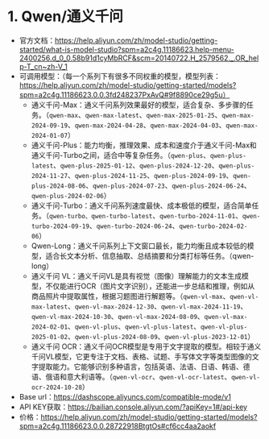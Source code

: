 # 1. Qwen/通义千问
- 官方文档：https://help.aliyun.com/zh/model-studio/getting-started/what-is-model-studio?spm=a2c4g.11186623.help-menu-2400256.d_0_0.58b91d1cyMbRCF&scm=20140722.H_2579562._.OR_help-T_cn~zh-V_1
- 可调用模型：（每一个系列下有很多不同权重的模型，模型列表：https://help.aliyun.com/zh/model-studio/getting-started/models?spm=a2c4g.11186623.0.0.3fd248237PxAvQ#9f8890ce29g5u）
  - 通义千问-Max：通义千问系列效果最好的模型，适合复杂、多步骤的任务。（`qwen-max`、`qwen-max-latest`、`qwen-max-2025-01-25`、`qwen-max-2024-09-19`、`qwen-max-2024-04-28`、`qwen-max-2024-04-03`、`qwen-max-2024-01-07`）
  - 通义千问-Plus：能力均衡，推理效果、成本和速度介于通义千问-Max和通义千问-Turbo之间，适合中等复杂任务。（`qwen-plus`、`qwen-plus-latest`、`qwen-plus-2025-01-12`、`qwen-plus-2024-12-20`、`qwen-plus-2024-11-27`、`qwen-plus-2024-11-25`、`qwen-plus-2024-09-19`、`qwen-plus-2024-08-06`、`qwen-plus-2024-07-23`、`qwen-plus-2024-06-24`、`qwen-plus-2024-02-06`）
  - 通义千问-Turbo：通义千问系列速度最快、成本极低的模型，适合简单任务。（`qwen-turbo、qwen-turbo-latest`、`qwen-turbo-2024-11-01`、`qwen-turbo-2024-09-19`、`qwen-turbo-2024-06-24`、`qwen-turbo-2024-02-06`）
  - Qwen-Long：通义千问系列上下文窗口最长，能力均衡且成本较低的模型，适合长文本分析、信息抽取、总结摘要和分类打标等任务。（qwen-long）
  - 通义千问 VL：通义千问VL是具有视觉（图像）理解能力的文本生成模型，不仅能进行OCR（图片文字识别），还能进一步总结和推理，例如从商品照片中提取属性，根据习题图进行解题等。（`qwen-vl-max`、`qwen-vl-max-latest`、`qwen-vl-max-2024-12-30`、`qwen-vl-max-2024-11-19`、`qwen-vl-max-2024-10-30`、`qwen-vl-max-2024-08-09`、`qwen-vl-max-2024-02-01`、`qwen-vl-plus`、`qwen-vl-plus-latest`、`qwen-vl-plus-2025-01-02`、`qwen-vl-plus-2024-08-09`、`qwen-vl-plus-2023-12-01`）
  - 通义千问 OCR：通义千问OCR模型是专用于文字提取的模型。相较于通义千问VL模型，它更专注于文档、表格、试题、手写体文字等类型图像的文字提取能力。它能够识别多种语言，包括英语、法语、日语、韩语、德语、俄语和意大利语等。（`qwen-vl-ocr`、`qwen-vl-ocr-latest`、`qwen-vl-ocr-2024-10-28`）
- Base url：https://dashscope.aliyuncs.com/compatible-mode/v1
- API KEY获取：https://bailian.console.aliyun.com/?apiKey=1#/api-key
- 价格：https://help.aliyun.com/zh/model-studio/getting-started/models?spm=a2c4g.11186623.0.0.28722918BtgtOs#cf6cc4aa2aokf
